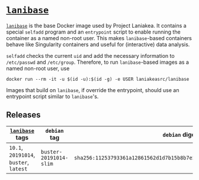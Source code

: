 # [`lanibase`][1]

[`lanibase`][1] is the base Docker image used by Project Laniakea.
It contains a special `selfadd` program and an `entrypoint` script to
enable running the container as a named non-root user.
This makes `lanibase`-based containers behave like Singularity
containers and useful for (interactive) data analysis.

`selfadd` checks the current `uid` and add the necessary information
to `/etc/passwd` and `/etc/group`.
Therefore, to run `lanibase`-based images as a named non-root user,
use

    docker run --rm -it -u $(id -u):$(id -g) -e USER laniakeasrc/lanibase

Images that build on `lanibase`, if override the entrypoint, should
use an entrypoint script similar to `lanibase`'s.

## Releases

[`lanibase`][1] tags | `debian` tag | `debian` digest
--- | --- | ---
`10.1`, `20191014`, `buster`, `latest` | `buster-20191014-slim` | `sha256:11253793361a12861562d1d7b15b8b7e25ac30dd631e3d206ed1ca969bf97b7d`

[1]: https://hub.docker.com/repository/docker/laniakeasrc/lanibase
